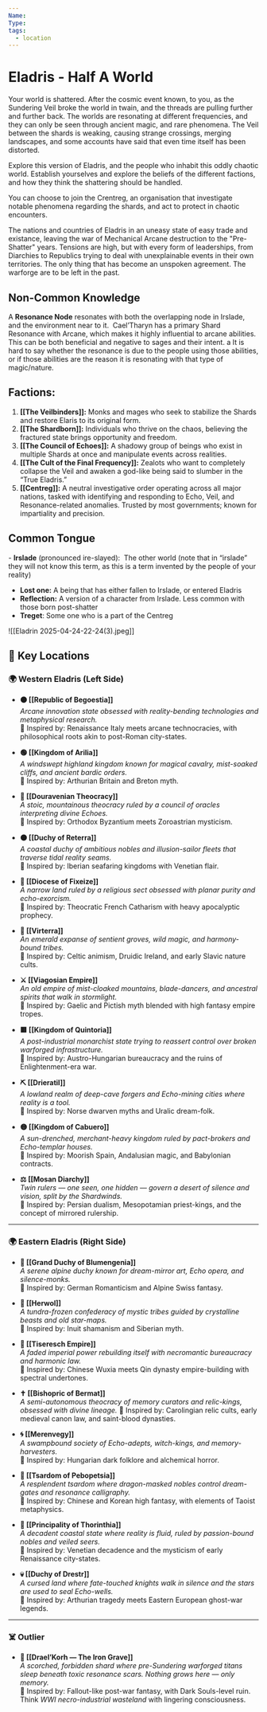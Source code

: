 ```yaml
---
Name: 
Type: 
tags:
  - location
---
```

#  Eladris -  Half A World

Your world is shattered. After the cosmic event known, to you, as the Sundering Veil broke the world in twain, and the threads are pulling further and further back. The worlds are resonating at different frequencies, and they can only be seen through ancient magic, and rare phenomena. The Veil between the shards is weaking, causing strange crossings, merging landscapes, and some accounts have said that even time itself has been distorted.

Explore this version of Eladris, and the people who inhabit this oddly chaotic world. Establish yourselves and explore the beliefs of the different factions, and how they think the shattering should be handled.

You can choose to join the Crentreg, an organisation that investigate notable phenomena regarding the shards, and act to protect in chaotic encounters.

The nations and countries of Eladris in an uneasy state of easy trade and existance, leaving the war of Mechanical Arcane destruction to the "Pre-Shatter" years. Tensions are high, but with every form of leaderships, from Diarchies to Republics trying to deal with unexplainable events in their own territories. The only thing that has become an unspoken agreement. The warforge are to be   left in the past.

## Non-Common Knowledge
A **Resonance Node** resonates with both the overlapping node in Irslade, and the environment near to it.  Cael’Tharyn has a primary Shard Resonance with Arcane, which makes it highly influential to arcane abilities. This can be both beneficial and negative to sages and their intent. a
It is hard to say whether the resonance is due to the people using those abilities, or if those abilities are the reason it is resonating with that type of magic/nature.
## **Factions:**

1. **[[The Veilbinders]]:** Monks and mages who seek to stabilize the Shards and restore Elaris to its original form.
2. **[[The Shardborn]]:** Individuals who thrive on the chaos, believing the fractured state brings opportunity and freedom.
3. **[[The Council of Echoes]]:** A shadowy group of beings who exist in multiple Shards at once and manipulate events across realities.
4. **[[The Cult of the Final Frequency]]:** Zealots who want to completely collapse the Veil and awaken a god-like being said to slumber in the “True Eladris.”
5. **[[Centreg]]:** A neutral investigative order operating across all major nations, tasked with identifying and responding to Echo, Veil, and Resonance-related anomalies. Trusted by most governments; known for impartiality and precision.

## Common Tongue
- **Irslade** (pronounced ire-slayed):  The other world (note that in “irslade” they will not know this term, as this is a term invented by the people of your reality)
- **Lost one:** A being that has either fallen to Irslade, or entered Eladris
- **Reflection:** A version of a character from Irslade. Less common with those born post-shatter
- **Treget**: Some one who is a part of the Centreg
 
![[Eladrin 2025-04-24-22-24(3).jpeg]]
## 🌟 Key Locations
### 🌍 Western Eladris (Left Side)
- **🟠 [[Republic of Begoestia]]**  
    _Arcane innovation state obsessed with reality-bending technologies and metaphysical research._  
    📖 Inspired by: Renaissance Italy meets arcane technocracies, with philosophical roots akin to post-Roman city-states.

- **🟢 [[Kingdom of Arilia]]**  
    _A windswept highland kingdom known for magical cavalry, mist-soaked cliffs, and ancient bardic orders._  
    📖 Inspired by: Arthurian Britain and Breton myth.

- **🔵 [[Douravenian Theocracy]]**  
    _A stoic, mountainous theocracy ruled by a council of oracles interpreting divine Echoes._  
    📖 Inspired by: Orthodox Byzantium meets Zoroastrian mysticism.

- **🟤 [[Duchy of Reterra]]**  
    _A coastal duchy of ambitious nobles and illusion-sailor fleets that traverse tidal reality seams._  
    📖 Inspired by: Iberian seafaring kingdoms with Venetian flair.

- **🔴 [[Diocese of Fixeize]]**  
    _A narrow land ruled by a religious sect obsessed with planar purity and echo-exorcism._  
    📖 Inspired by: Theocratic French Catharism with heavy apocalyptic prophecy.

- **🌿 [[Virterra]]**  
    _An emerald expanse of sentient groves, wild magic, and harmony-bound tribes._  
    📖 Inspired by: Celtic animism, Druidic Ireland, and early Slavic nature cults.

- **⚔️ [[Viagosian Empire]]**  
    _An old empire of mist-cloaked mountains, blade-dancers, and ancestral spirits that walk in stormlight._  
    📖 Inspired by: Gaelic and Pictish myth blended with high fantasy empire tropes.

- **🟥 [[Kingdom of Quintoria]]**  
    _A post-industrial monarchist state trying to reassert control over broken warforged infrastructure._  
    📖 Inspired by: Austro-Hungarian bureaucracy and the ruins of Enlightenment-era war.
    
- **⛏️ [[Drieratil]]**  
    _A lowland realm of deep-cave forgers and Echo-mining cities where reality is a tool._  
    📖 Inspired by: Norse dwarven myths and Uralic dream-folk.

- **🟡 [[Kingdom of Cabuero]]**  
    _A sun-drenched, merchant-heavy kingdom ruled by pact-brokers and Echo-templar houses._  
    📖 Inspired by: Moorish Spain, Andalusian magic, and Babylonian contracts.

- **⚖️ [[Mosan Diarchy]]**  
    _Twin rulers — one seen, one hidden — govern a desert of silence and vision, split by the Shardwinds._  
    📖 Inspired by: Persian dualism, Mesopotamian priest-kings, and the concept of mirrored rulership.


---

### 🌍 Eastern Eladris (Right Side)

- **🌸 [[Grand Duchy of Blumengenia]]**  
    _A serene alpine duchy known for dream-mirror art, Echo opera, and silence-monks._  
    📖 Inspired by: German Romanticism and Alpine Swiss fantasy.

- **🧊 [[Herwol]]**  
    _A tundra-frozen confederacy of mystic tribes guided by crystalline beasts and old star-maps._  
    📖 Inspired by: Inuit shamanism and Siberian myth.

- **👑 [[Tiseresch Empire]]**  
    _A faded imperial power rebuilding itself with necromantic bureaucracy and harmonic law._  
    📖 Inspired by: Chinese Wuxia meets Qin dynasty empire-building with spectral undertones.

- **✝️ [[Bishopric of Bermat]]**  
    _A semi-autonomous theocracy of memory curators and relic-kings, obsessed with divine lineage._
    📖 Inspired by: Carolingian relic cults, early medieval canon law, and saint-blood dynasties.

- **🌀 [[Merenvegy]]**  
    _A swampbound society of Echo-adepts, witch-kings, and memory-harvesters._  
    📖 Inspired by: Hungarian dark folklore and alchemical horror.

- **🐉 [[Tsardom of Pebopetsia]]**  
    _A resplendent tsardom where dragon-masked nobles control dream-gates and resonance calligraphy._  
    📖 Inspired by: Chinese and Korean high fantasy, with elements of Taoist metaphysics.

- **🔮 [[Principality of Thorinthia]]**  
    _A decadent coastal state where reality is fluid, ruled by passion-bound nobles and veiled seers._  
    📖 Inspired by: Venetian decadence and the mysticism of early Renaissance city-states.

- **💀 [[Duchy of Drestr]]**  
    _A cursed land where fate-touched knights walk in silence and the stars are used to seal Echo-wells._  
    📖 Inspired by: Arthurian tragedy meets Eastern European ghost-war legends.


---

### ☠️ Outlier

- **🏴 [[Drael’Korh — The Iron Grave]]**  
    _A scorched, forbidden shard where pre-Sundering warforged titans sleep beneath toxic resonance scars. Nothing grows here — only memory._  
    📖 Inspired by: Fallout-like post-war fantasy, with Dark Souls-level ruin. Think _WWI necro-industrial wasteland_ with lingering consciousness.